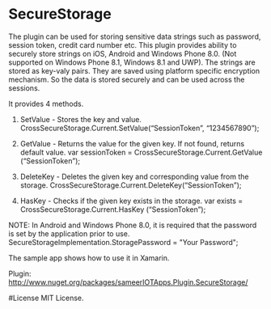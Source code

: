 # SecureStorage
The plugin can be used for storing sensitive data strings such as password, session token, credit card number etc. This plugin provides ability to securely store strings on iOS, Android and Windows Phone 8.0.
(Not supported on Windows Phone 8.1,  Windows 8.1 and UWP). 
The strings are stored as key-valy pairs. They are saved using platform specific encryption mechanism. So the data is stored securely and can be used across the sessions.

It provides 4 methods.
1. SetValue - Stores the key and value.
CrossSecureStorage.Current.SetValue(“SessionToken”, “1234567890”);

2. GetValue - Returns the value for the given key. If not found, returns default value.
var sessionToken = CrossSecureStorage.Current.GetValue (“SessionToken”);

3. DeleteKey - Deletes the given key and corresponding value from the storage.
CrossSecureStorage.Current.DeleteKey(“SessionToken”);

4. HasKey - Checks if the given key exists in the storage.
var exists = CrossSecureStorage.Current.HasKey (“SessionToken”);


NOTE: In Android and Windows Phone 8.0, it is required that the password is set by the application prior to use.
SecureStorageImplementation.StoragePassword = "Your Password";

The sample app shows how to use it in Xamarin.

Plugin: http://www.nuget.org/packages/sameerIOTApps.Plugin.SecureStorage/

#License
MIT License. 